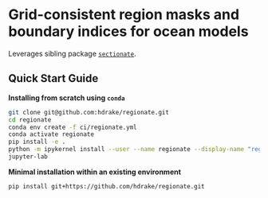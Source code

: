 # Grid-consistent region masks and boundary indices for ocean models

Leverages sibling package [`sectionate`](https://github.com/raphaeldussin/sectionate).

Quick Start Guide
-----------------

**Installing from scratch using `conda`**
```bash
git clone git@github.com:hdrake/regionate.git
cd regionate
conda env create -f ci/regionate.yml
conda activate regionate
pip install -e .
python -m ipykernel install --user --name regionate --display-name "regionate"
jupyter-lab
```

**Minimal installation within an existing environment**
```bash
pip install git+https://github.com/hdrake/regionate.git
```
